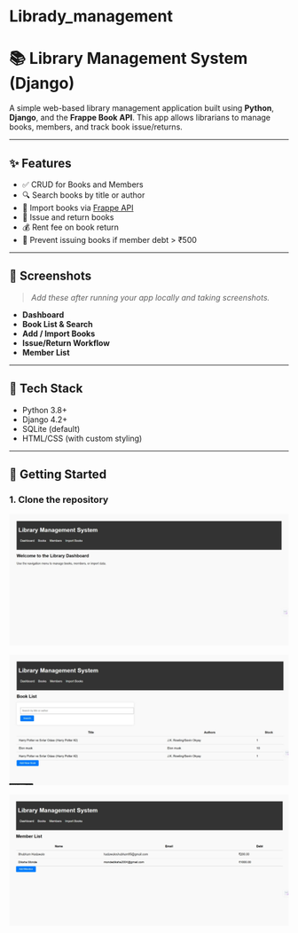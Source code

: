 # Librady_management

# 📚 Library Management System (Django)

A simple web-based library management application built using **Python**, **Django**, and the **Frappe Book API**. This app allows librarians to manage books, members, and track book issue/returns.

---

## ✨ Features

- ✅ CRUD for Books and Members
- 🔍 Search books by title or author
- 🔄 Import books via [Frappe API](https://frappe.io/api/method/frappe-library)
- 📖 Issue and return books
- 💰 Rent fee on book return
- 🚫 Prevent issuing books if member debt > ₹500

---

## 📸 Screenshots

> _Add these after running your app locally and taking screenshots._

- **Dashboard**
- **Book List & Search**
- **Add / Import Books**
- **Issue/Return Workflow**
- **Member List**

---

## 🧰 Tech Stack

- Python 3.8+
- Django 4.2+
- SQLite (default)
- HTML/CSS (with custom styling)

---

## 🚀 Getting Started

### 1. Clone the repository


![Alt text](img/1.jpeg)

![Alt text](img/2.jpeg)

![Alt text](img/3.jpeg)


